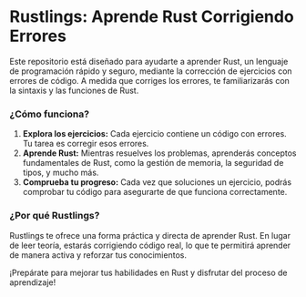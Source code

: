 
# Rustlings: Aprende Rust Corrigiendo Errores

Este repositorio está diseñado para ayudarte a aprender Rust, un lenguaje de programación rápido y seguro, mediante la corrección de ejercicios con errores de código. A medida que corriges los errores, te familiarizarás con la sintaxis y las funciones de Rust.

### ¿Cómo funciona?

1. **Explora los ejercicios:** Cada ejercicio contiene un código con errores. Tu tarea es corregir esos errores.
2. **Aprende Rust:** Mientras resuelves los problemas, aprenderás conceptos fundamentales de Rust, como la gestión de memoria, la seguridad de tipos, y mucho más.
3. **Comprueba tu progreso:** Cada vez que soluciones un ejercicio, podrás comprobar tu código para asegurarte de que funciona correctamente.

### ¿Por qué Rustlings?

Rustlings te ofrece una forma práctica y directa de aprender Rust. En lugar de leer teoría, estarás corrigiendo código real, lo que te permitirá aprender de manera activa y reforzar tus conocimientos.

¡Prepárate para mejorar tus habilidades en Rust y disfrutar del proceso de aprendizaje!
